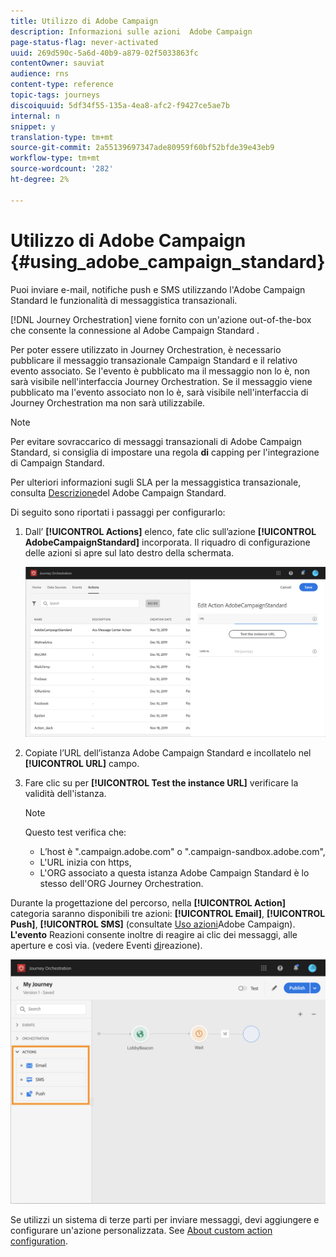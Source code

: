 ```yaml
---
title: Utilizzo di Adobe Campaign
description: Informazioni sulle azioni  Adobe Campaign
page-status-flag: never-activated
uuid: 269d590c-5a6d-40b9-a879-02f5033863fc
contentOwner: sauviat
audience: rns
content-type: reference
topic-tags: journeys
discoiquuid: 5df34f55-135a-4ea8-afc2-f9427ce5ae7b
internal: n
snippet: y
translation-type: tm+mt
source-git-commit: 2a55139697347ade80959f60bf52bfde39e43eb9
workflow-type: tm+mt
source-wordcount: '282'
ht-degree: 2%

---
```



# Utilizzo di Adobe Campaign {#using_adobe_campaign_standard}

Puoi inviare e-mail, notifiche push e SMS utilizzando l&#39;Adobe Campaign Standard   le funzionalità di messaggistica transazionali.

[!DNL Journey Orchestration] viene fornito con un&#39;azione out-of-the-box che consente la connessione al Adobe Campaign Standard .

Per poter essere utilizzato in Journey Orchestration, è necessario pubblicare il messaggio transazionale Campaign Standard e il relativo evento associato. Se l&#39;evento è pubblicato ma il messaggio non lo è, non sarà visibile nell&#39;interfaccia Journey Orchestration. Se il messaggio viene pubblicato ma l&#39;evento associato non lo è, sarà visibile nell&#39;interfaccia di Journey Orchestration ma non sarà utilizzabile.

>[!NOTE]
>
>Per evitare  sovraccarico di messaggi transazionali di Adobe Campaign Standard, si consiglia di impostare una regola **di** capping per l&#39;integrazione di Campaign Standard.
>
>Per ulteriori informazioni sugli SLA per la messaggistica transazionale, consulta [Descrizione](https://helpx.adobe.com/legal/product-descriptions/campaign-standard.html)del Adobe Campaign Standard.

Di seguito sono riportati i passaggi per configurarlo:

1. Dall’ **[!UICONTROL Actions]** elenco, fate clic sull’azione **[!UICONTROL AdobeCampaignStandard]** incorporata. Il riquadro di configurazione delle azioni si apre sul lato destro della schermata.

   ![](../assets/actioncampaign.png)

1. Copiate l’URL dell’istanza  Adobe Campaign Standard e incollatelo nel **[!UICONTROL URL]** campo.

1. Fare clic su per **[!UICONTROL Test the instance URL]** verificare la validità dell&#39;istanza.

   >[!NOTE]
   >
   >Questo test verifica che:
   >
   >* L’host è &quot;.campaign.adobe.com&quot; o &quot;.campaign-sandbox.adobe.com&quot;,
   >* L&#39;URL inizia con https,
   >* L&#39;ORG associato a questa istanza  Adobe Campaign Standard  è lo stesso dell&#39;ORG Journey Orchestration.


Durante la progettazione del percorso, nella **[!UICONTROL Action]** categoria saranno disponibili tre azioni: **[!UICONTROL Email]**, **[!UICONTROL Push]**, **[!UICONTROL SMS]** (consultate [Uso  azioni](../building-journeys/using-adobe-campaign-actions.md)Adobe Campaign). **L&#39;evento** Reazioni consente inoltre di reagire ai clic dei messaggi, alle aperture e così via. (vedere Eventi [di](../building-journeys/reaction-events.md)reazione).

![](../assets/journey58.png)

Se utilizzi un sistema di terze parti per inviare messaggi, devi aggiungere e configurare un&#39;azione personalizzata. See [About custom action configuration](../action/about-custom-action-configuration.md).
